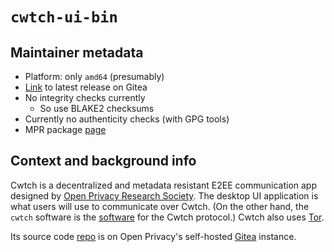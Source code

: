 # `cwtch-ui-bin`

## Maintainer metadata
* Platform: only `amd64` (presumably)
* [Link](https://git.openprivacy.ca/cwtch.im/cwtch-ui/releases/latest) to latest release on Gitea
* No integrity checks currently
    * So use BLAKE2 checksums
* Currently no authenticity checks (with GPG tools)
* MPR package [page](https://mpr.makedeb.org/packages/cwtch-ui-bin#comment-278)

## Context and background info

Cwtch is a decentralized and metadata resistant E2EE communication app designed
by [Open Privacy Research Society](https://openprivacy.ca/).  The desktop UI
application is what users will use to communicate over Cwtch.  (On the other
hand, the `cwtch` software is the [software](https://git.openprivacy.ca/cwtch.im/cwtch)
for the Cwtch protocol.)  Cwtch also uses [Tor](https://en.wikipedia.org/wiki/Tor_(network)).

Its source code [repo](https://git.openprivacy.ca/cwtch.im/cwtch-ui) is on
Open Privacy's self-hosted [Gitea](https://en.wikipedia.org/wiki/Gitea)
instance.
